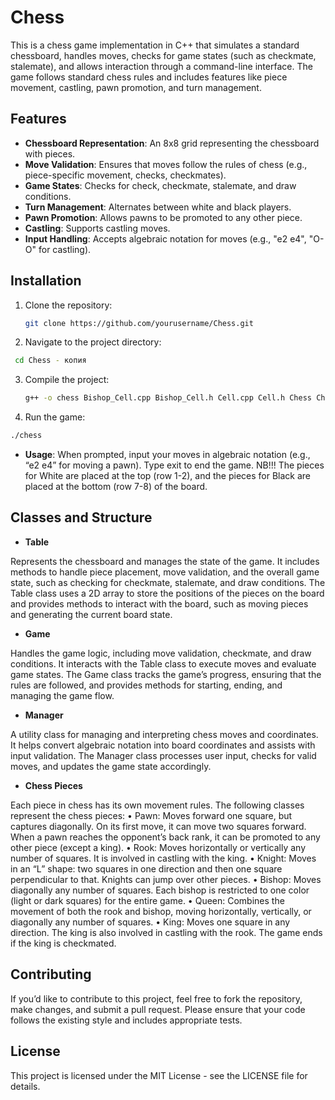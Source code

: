 # Chess

This is a chess game implementation in C++ that simulates a standard chessboard, handles moves, checks for game states (such as checkmate, stalemate), and allows interaction through a command-line interface. The game follows standard chess rules and includes features like piece movement, castling, pawn promotion, and turn management.

## Features

- **Chessboard Representation**: An 8x8 grid representing the chessboard with pieces.
- **Move Validation**: Ensures that moves follow the rules of chess (e.g., piece-specific movement, checks, checkmates).
- **Game States**: Checks for check, checkmate, stalemate, and draw conditions.
- **Turn Management**: Alternates between white and black players.
- **Pawn Promotion**: Allows pawns to be promoted to any other piece.
- **Castling**: Supports castling moves.
- **Input Handling**: Accepts algebraic notation for moves (e.g., "e2 e4", "O-O" for castling).

## Installation

1. Clone the repository:
   ```bash
   git clone https://github.com/yourusername/Chess.git

2.	Navigate to the project directory:
   ```bash
    cd Chess - копия
```
3. Compile the project:
   ```bash
   g++ -o chess Bishop_Cell.cpp Bishop_Cell.h Cell.cpp Cell.h Chess Chess.xcodeproj Empty_Cell.cpp Empty_Cell.h Game.cpp Game.h html King_Cell.cpp King_Cell.h Knight_Cell.cpp Knight_Cell.h latex Manager.cpp Manager.h Pawn_Cell.cpp Pawn_Cell.h Queen_Cell.cpp Queen_Cell.h Rook_Cell.cpp Rook_Cell.h Table.cpp Table.h
   ```
4.	Run the game:
```bash
./chess
```

- **Usage**: When prompted, input your moves in algebraic notation (e.g., “e2 e4” for moving a pawn). Type exit to end the game. NB!!! The pieces for White are placed at the top (row 1-2), and the pieces for Black are placed at the bottom (row 7-8) of the board.

## Classes and Structure

- **Table**

Represents the chessboard and manages the state of the game. It includes methods to handle piece placement, move validation, and the overall game state, such as checking for checkmate, stalemate, and draw conditions. The Table class uses a 2D array to store the positions of the pieces on the board and provides methods to interact with the board, such as moving pieces and generating the current board state.

- **Game**

Handles the game logic, including move validation, checkmate, and draw conditions. It interacts with the Table class to execute moves and evaluate game states. The Game class tracks the game’s progress, ensuring that the rules are followed, and provides methods for starting, ending, and managing the game flow.

- **Manager**

A utility class for managing and interpreting chess moves and coordinates. It helps convert algebraic notation into board coordinates and assists with input validation. The Manager class processes user input, checks for valid moves, and updates the game state accordingly.

- **Chess Pieces**

Each piece in chess has its own movement rules. The following classes represent the chess pieces:
	•	Pawn: Moves forward one square, but captures diagonally. On its first move, it can move two squares forward. When a pawn reaches the opponent’s back rank, it can be promoted to any other piece (except a king).
	•	Rook: Moves horizontally or vertically any number of squares. It is involved in castling with the king.
	•	Knight: Moves in an “L” shape: two squares in one direction and then one square perpendicular to that. Knights can jump over other pieces.
	•	Bishop: Moves diagonally any number of squares. Each bishop is restricted to one color (light or dark squares) for the entire game.
	•	Queen: Combines the movement of both the rook and bishop, moving horizontally, vertically, or diagonally any number of squares.
	•	King: Moves one square in any direction. The king is also involved in castling with the rook. The game ends if the king is checkmated.

## Contributing

If you’d like to contribute to this project, feel free to fork the repository, make changes, and submit a pull request. Please ensure that your code follows the existing style and includes appropriate tests.

## License

This project is licensed under the MIT License - see the LICENSE file for details.



